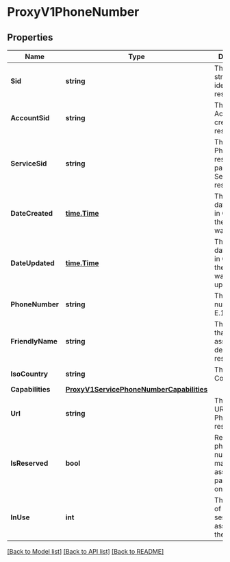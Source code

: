 # ProxyV1PhoneNumber

## Properties

Name | Type | Description | Notes
------------ | ------------- | ------------- | -------------
**Sid** | **string** | The unique string that identifies the resource |[optional] 
**AccountSid** | **string** | The SID of the Account that created the resource |[optional] 
**ServiceSid** | **string** | The SID of the PhoneNumber resource's parent Service resource |[optional] 
**DateCreated** | [**time.Time**](time.Time.md) | The ISO 8601 date and time in GMT when the resource was created |[optional] 
**DateUpdated** | [**time.Time**](time.Time.md) | The ISO 8601 date and time in GMT when the resource was last updated |[optional] 
**PhoneNumber** | **string** | The phone number in E.164 format |[optional] 
**FriendlyName** | **string** | The string that you assigned to describe the resource |[optional] 
**IsoCountry** | **string** | The ISO Country Code |[optional] 
**Capabilities** | [**ProxyV1ServicePhoneNumberCapabilities**](ProxyV1ServicePhoneNumberCapabilities.md) |  |[optional] 
**Url** | **string** | The absolute URL of the PhoneNumber resource |[optional] 
**IsReserved** | **bool** | Reserve the phone number for manual assignment to participants only |[optional] 
**InUse** | **int** | The number of open session assigned to the number. |[optional] 

[[Back to Model list]](../README.md#documentation-for-models) [[Back to API list]](../README.md#documentation-for-api-endpoints) [[Back to README]](../README.md)


